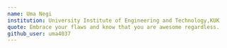 ```yaml
---
name: Uma Negi
institution: University Institute of Engineering and Technology,KUK
quote: Embrace your flaws and know that you are awesome regardless.
github_user: uma4037
---
```

